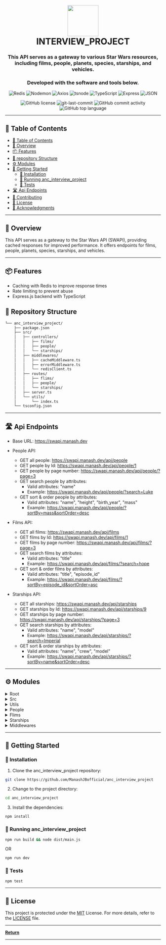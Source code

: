 <div align="center">
<h1 align="center">
<img src="https://github.com/ManashJBofficial/anc_interview_project/assets/51418862/8be87acb-07e3-4db4-b18e-4c72f8300690" width="100" />
<br>INTERVIEW_PROJECT</h1>
<h3>This API serves as a gateway to various Star Wars resources, including films, people, planets, species, starships, and vehicles.</h3>
<h3>Developed with the software and tools below.</h3>

<p align="center">
<img src="https://img.shields.io/badge/Redis-DC382D.svg?style=flat-square&logo=Redis&logoColor=white" alt="Redis" />
<img src="https://img.shields.io/badge/Nodemon-76D04B.svg?style=flat-square&logo=Nodemon&logoColor=white" alt="Nodemon" />
<img src="https://img.shields.io/badge/Axios-5A29E4.svg?style=flat-square&logo=Axios&logoColor=white" alt="Axios" />
<img src="https://img.shields.io/badge/tsnode-3178C6.svg?style=flat-square&logo=ts-node&logoColor=white" alt="tsnode" />
<img src="https://img.shields.io/badge/TypeScript-3178C6.svg?style=flat-square&logo=TypeScript&logoColor=white" alt="TypeScript" />
<img src="https://img.shields.io/badge/Express-000000.svg?style=flat-square&logo=Express&logoColor=white" alt="Express" />
<img src="https://img.shields.io/badge/JSON-000000.svg?style=flat-square&logo=JSON&logoColor=white" alt="JSON" />
</p>
<img src="https://img.shields.io/github/license/ManashJBofficial/anc_interview_project?style=flat-square&color=5D6D7E" alt="GitHub license" />
<img src="https://img.shields.io/github/last-commit/ManashJBofficial/anc_interview_project?style=flat-square&color=5D6D7E" alt="git-last-commit" />
<img src="https://img.shields.io/github/commit-activity/m/ManashJBofficial/anc_interview_project?style=flat-square&color=5D6D7E" alt="GitHub commit activity" />
<img src="https://img.shields.io/github/languages/top/ManashJBofficial/anc_interview_project?style=flat-square&color=5D6D7E" alt="GitHub top language" />
</div>

---

## 📖 Table of Contents
- [📖 Table of Contents](#-table-of-contents)
- [📍 Overview](#-overview)
- [📦 Features](#-features)
- [📂 repository Structure](#-repository-structure)
- [⚙️ Modules](#modules)
- [🚀 Getting Started](#-getting-started)
    - [🔧 Installation](#-installation)
    - [🤖 Running anc_interview_project](#-running-anc_interview_project)
    - [🧪 Tests](#-tests)
- [🛣 Api Endpoints](#-api-endpoints)
- [🤝 Contributing](#-contributing)
- [📄 License](#-license)
- [👏 Acknowledgments](#-acknowledgments)

---


## 📍 Overview

This API serves as a gateway to the Star Wars API (SWAPI), providing cached responses for improved performance. It offers endpoints for films, people, planets, species, starships, and vehicles.

---

## 📦 Features

- Caching with Redis to improve response times
- Rate limiting to prevent abuse
- Express.js backend with TypeScript


## 📂 Repository Structure

```sh
└── anc_interview_project/
    ├── package.json
    ├── src/
    │   ├── controllers/
    │   │   ├── films/
    │   │   ├── people/
    │   │   └── starships/
    │   ├── middlewares/
    │   │   ├── cacheMiddleware.ts
    │   │   ├── errorMiddleware.ts
    │   │   └── redisClient.ts
    │   ├── routes/
    │   │   ├── flims/
    │   │   ├── people/
    │   │   └── starships/
    │   ├── server.ts
    │   └── utils/
    │       └── index.ts
    └── tsconfig.json

```

---
## 🛣 Api Endpoints

- Base URL: https://swapi.manash.dev
- People API: 
    - GET all people: https://swapi.manash.dev/api/people
    - GET people by Id: https://swapi.manash.dev/api/people/1
    - GET people by page number: https://swapi.manash.dev/api/people/?page=3
    - GET search people by attributes: 
        - Valid attributes: "name"
        - Example: https://swapi.manash.dev/api/people/?search=Luke
    - GET sort & order people by attributes:
        - Valid attributes: "name", "height", "birth_year", "mass"
        - Example: https://swapi.manash.dev/api/people/?sortBy=mass&sortOrder=desc
- Films API: 
    - GET all films: https://swapi.manash.dev/api/films
    - GET films by Id: https://swapi.manash.dev/api/films/1
    - GET films by page number: https://swapi.manash.dev/api/films/?page=3
    - GET search films by attributes: 
        - Valid attributes: "title"
        - Example: https://swapi.manash.dev/api/films/?search=hope
    - GET sort & order films by attributes:
        - Valid attributes: "title", "episode_id"
        - Example: https://swapi.manash.dev/api/films/?sortBy=episode_id&sortOrder=asc

- Starships API: 
    - GET all starships: https://swapi.manash.dev/api/starships
    - GET starships by Id: https://swapi.manash.dev/api/starships/9
    - GET starships by page number: https://swapi.manash.dev/api/starships/?page=3
    - GET search starships by attributes: 
        - Valid attributes: "name", "model"
        - Example: https://swapi.manash.dev/api/starships/?search=Imperial
    - GET sort & order starships by attributes:
        - Valid attributes: "name", "crew", "model"
        - Example: https://swapi.manash.dev/api/starships/?sortBy=name&sortOrder=desc

---

## ⚙️ Modules

<details closed><summary>Root</summary>

| File                                                                                               | Summary       |
| ---                                                                                                | ---           |
| [tsconfig.json](https://github.com/ManashJBofficial/anc_interview_project/blob/main/tsconfig.json) | ► Typescript Configuration File |
| [package.json](https://github.com/ManashJBofficial/anc_interview_project/blob/main/package.json)   | ► Npm Package Manager File |

</details>

<details closed><summary>Src</summary>

| File                                                                                           | Summary       |
| ---                                                                                            | ---           |
| [server.ts](https://github.com/ManashJBofficial/anc_interview_project/blob/main/src/server.ts) | ► Entrypoint of the API |

</details>

<details closed><summary>Utils</summary>

| File                                                                                               | Summary       |
| ---                                                                                                | ---           |
| [index.ts](https://github.com/ManashJBofficial/anc_interview_project/blob/main/src/utils/index.ts) | ► Main utility function File |

</details>

<details closed><summary>People</summary>

| File                                                                                                                                              | Summary       |
| ---                                                                                                                                               | ---           |
| [peopleRoute.ts](https://github.com/ManashJBofficial/anc_interview_project/blob/main/src/routes/people/peopleRoute.ts)                            | ► People Route API File |
| [getPeopleById.ts](https://github.com/ManashJBofficial/anc_interview_project/blob/main/src/controllers/people/getPeopleById.ts)                   | ► People Controller File to get people data by ID |
| [getAllPeopleController.ts](https://github.com/ManashJBofficial/anc_interview_project/blob/main/src/controllers/people/getAllPeopleController.ts) | ► People Controller File to get all peoples data |

</details>

<details closed><summary>Flims</summary>

| File                                                                                                                | Summary       |
| ---                                                                                                                 | ---           |
| [filmsRoute.ts](https://github.com/ManashJBofficial/anc_interview_project/blob/main/src/routes/flims/filmsRoute.ts) | ► Films Route API File |
| [getFilmsController.ts](https://github.com/ManashJBofficial/anc_interview_project/blob/main/src/controllers/films/getFilmsController.ts) | ► Films Controller File to get all films data |
| [getFilmsById.ts](https://github.com/ManashJBofficial/anc_interview_project/blob/main/src/controllers/films/getFilmsById.ts)             | ► Films Controller File to get films data by ID |

</details>

<details closed><summary>Starships</summary>

| File                                                                                                                                                 | Summary       |
| ---                                                                                                                                                  | ---           |
| [starShipsRoute.ts](https://github.com/ManashJBofficial/anc_interview_project/blob/main/src/routes/starships/starShipsRoute.ts)                      | ► Starships Route API File |
| [getStarshipsController.ts](https://github.com/ManashJBofficial/anc_interview_project/blob/main/src/controllers/starships/getStarshipsController.ts) | ► Starships Controller File to get all starships data  |
| [getStarshipsById.ts](https://github.com/ManashJBofficial/anc_interview_project/blob/main/src/controllers/starships/getStarshipsById.ts)             | ► Starships Controller File to get starships data by ID |

</details>

<details closed><summary>Middlewares</summary>

| File                                                                                                                         | Summary       |
| ---                                                                                                                          | ---           |
| [errorMiddleware.ts](https://github.com/ManashJBofficial/anc_interview_project/blob/main/src/middlewares/errorMiddleware.ts) | ► Error & Not Found Middleware File |
| [cacheMiddleware.ts](https://github.com/ManashJBofficial/anc_interview_project/blob/main/src/middlewares/cacheMiddleware.ts) | ► Redis Cache Middleware File |
| [redisClient.ts](https://github.com/ManashJBofficial/anc_interview_project/blob/main/src/middlewares/redisClient.ts)         | ► Redis Client File |

</details>

</details>

---

## 🚀 Getting Started

### 🔧 Installation

1. Clone the anc_interview_project repository:
```sh
git clone https://github.com/ManashJBofficial/anc_interview_project
```

2. Change to the project directory:
```sh
cd anc_interview_project
```

3. Install the dependencies:
```sh
npm install
```

### 🤖 Running anc_interview_project

```sh
npm run build && node dist/main.js
```
OR
```sh
npm run dev
```

### 🧪 Tests
```sh
npm test
```
---
## 📄 License

This project is protected under the [MIT](https://choosealicense.com/licenses/mit/#) License. For more details, refer to the [LICENSE](https://github.com/ManashJBofficial/anc_interview_project/blob/main/LICENSE) file.

---

[**Return**](#Top)

---
